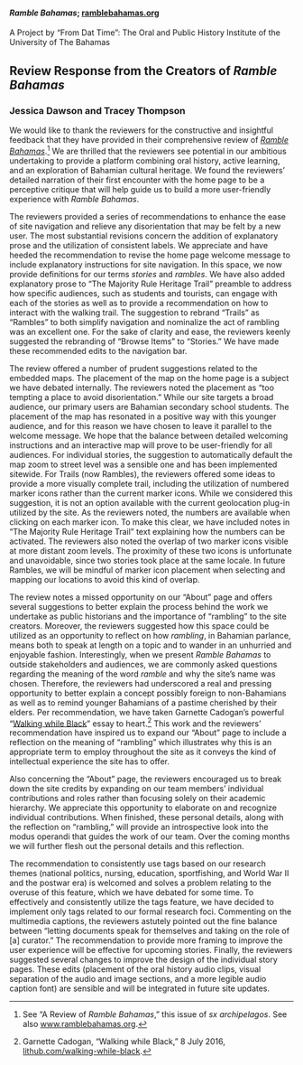 #### *Ramble Bahamas*; [ramblebahamas.org](http://ramblebahamas.org)

A Project by “From Dat Time”: The Oral and Public History Institute of
the University of The Bahamas

Review Response from the Creators of *Ramble Bahamas*
-----------------------------------------------------

### 

### Jessica Dawson and Tracey Thompson

<span id="project-link-ramble-bahamas-httprambleba"
class="anchor"></span>

We would like to thank the reviewers for the constructive and insightful
feedback that they have provided in their comprehensive review of
[*Ramble Bahamas*](http://www.ramblebahamas.org/).[^1] We are thrilled
that the reviewers see potential in our ambitious undertaking to provide
a platform combining oral history, active learning, and an exploration
of Bahamian cultural heritage. We found the reviewers’ detailed
narration of their first encounter with the home page to be a perceptive
critique that will help guide us to build a more user-friendly
experience with *Ramble Bahamas*.

The reviewers provided a series of recommendations to enhance the ease
of site navigation and relieve any disorientation that may be felt by a
new user. The most substantial revisions concern the addition of
explanatory prose and the utilization of consistent labels. We
appreciate and have heeded the recommendation to revise the home page
welcome message to include explanatory instructions for site navigation.
In this space, we now provide definitions for our terms *stories* and
*rambles*. We have also added explanatory prose to “The Majority Rule
Heritage Trail” preamble to address how specific audiences, such as
students and tourists, can engage with each of the stories as well as to
provide a recommendation on how to interact with the walking trail. The
suggestion to rebrand “Trails” as “Rambles” to both simplify navigation
and nominalize the act of rambling was an excellent one. For the sake of
clarity and ease, the reviewers keenly suggested the rebranding of
“Browse Items” to “Stories.” We have made these recommended edits to the
navigation bar.

The review offered a number of prudent suggestions related to the
embedded maps. The placement of the map on the home page is a subject we
have debated internally. The reviewers noted the placement as “too
tempting a place to avoid disorientation.” While our site targets a
broad audience, our primary users are Bahamian secondary school
students. The placement of the map has resonated in a positive way with
this younger audience, and for this reason we have chosen to leave it
parallel to the welcome message. We hope that the balance between
detailed welcoming instructions and an interactive map will prove to be
user-friendly for all audiences. For individual stories, the suggestion
to automatically default the map zoom to street level was a sensible one
and has been implemented sitewide. For Trails (now Rambles), the
reviewers offered some ideas to provide a more visually complete trail,
including the utilization of numbered marker icons rather than the
current marker icons. While we considered this suggestion, it is not an
option available with the current geolocation plug-in utilized by the
site. As the reviewers noted, the numbers are available when clicking on
each marker icon. To make this clear, we have included notes in “The
Majority Rule Heritage Trail” text explaining how the numbers can be
activated. The reviewers also noted the overlap of two marker icons
visible at more distant zoom levels. The proximity of these two icons is
unfortunate and unavoidable, since two stories took place at the same
locale. In future Rambles, we will be mindful of marker icon placement
when selecting and mapping our locations to avoid this kind of overlap.

The review notes a missed opportunity on our “About” page and offers
several suggestions to better explain the process behind the work we
undertake as public historians and the importance of “rambling” to the
site creators. Moreover, the reviewers suggested how this space could be
utilized as an opportunity to reflect on how *rambling*, in Bahamian
parlance, means both to speak at length on a topic and to wander in an
unhurried and enjoyable fashion. Interestingly, when we present *Ramble
Bahamas* to outside stakeholders and audiences, we are commonly asked
questions regarding the meaning of the word *ramble* and why the site’s
name was chosen. Therefore, the reviewers had underscored a real and
pressing opportunity to better explain a concept possibly foreign to
non-Bahamians as well as to remind younger Bahamians of a pastime
cherished by their elders. Per recommendation, we have taken Garnette
Cadogan’s powerful “[Walking while
Black](http://lithub.com/walking-while-black/)” essay to heart.[^2] This
work and the reviewers’ recommendation have inspired us to expand our
“About” page to include a reflection on the meaning of “rambling” which
illustrates why this is an appropriate term to employ throughout the
site as it conveys the kind of intellectual experience the site has to
offer.

Also concerning the “About” page, the reviewers encouraged us to break
down the site credits by expanding on our team members’ individual
contributions and roles rather than focusing solely on their academic
hierarchy. We appreciate this opportunity to elaborate on and recognize
individual contributions. When finished, these personal details, along
with the reflection on “rambling,” will provide an introspective look
into the modus operandi that guides the work of our team. Over the
coming months we will further flesh out the personal details and this
reflection.

The recommendation to consistently use tags based on our research themes
(national politics, nursing, education, sportfishing, and World War II
and the postwar era) is welcomed and solves a problem relating to the
overuse of this feature, which we have debated for some time. To
effectively and consistently utilize the tags feature, we have decided
to implement only tags related to our formal research foci. Commenting
on the multimedia captions, the reviewers astutely pointed out the fine
balance between “letting documents speak for themselves and taking on
the role of \[a\] curator.” The recommendation to provide more framing
to improve the user experience will be effective for upcoming stories.
Finally, the reviewers suggested several changes to improve the design
of the individual story pages. These edits (placement of the oral
history audio clips, visual separation of the audio and image sections,
and a more legible audio caption font) are sensible and will be
integrated in future site updates.

[^1]: See “A Review of *Ramble Bahamas*,” this issue of *sx
    archipelagos*. See also www.ramblebahamas.org.

[^2]: Garnette Cadogan, “Walking while Black,” 8 July 2016,
    [lithub.com/walking-while-black](http://lithub.com/walking-while-black/).
